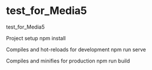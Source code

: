 # test_for_Media5
 test_for_Media5
 
Project setup
npm install

Compiles and hot-reloads for development
npm run serve

Compiles and minifies for production
npm run build
